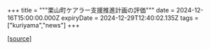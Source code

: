 +++
title = """栗山町ケアラー支援推進計画の評価"""
date = 2024-12-16T15:00:00.000Z
expiryDate = 2024-12-29T12:40:02.135Z
tags = ["kuriyama","news"]
+++


[[source]](https://www.town.kuriyama.hokkaido.jp/soshiki/43/18124.html)
